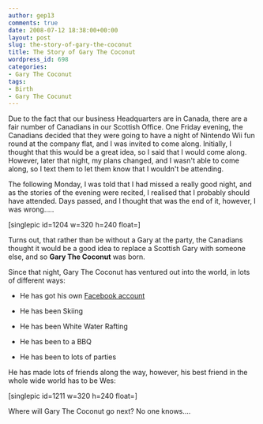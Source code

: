 ```yaml
---
author: gep13
comments: true
date: 2008-07-12 18:38:00+00:00
layout: post
slug: the-story-of-gary-the-coconut
title: The Story of Gary The Coconut
wordpress_id: 698
categories:
- Gary The Coconut
tags:
- Birth
- Gary The Cocunut
---
```


Due to the fact that our business Headquarters are in Canada, there are a fair number of Canadians in our Scottish Office. One Friday evening, the Canadians decided that they were going to have a night of Nintendo Wii fun round at the company flat, and I was invited to come along. Initially, I thought that this would be a great idea, so I said that I would come along. However, later that night, my plans changed, and I wasn't able to come along, so I text them to let them know that I wouldn't be attending.

The following Monday, I was told that I had missed a really good night, and as the stories of the evening were recited, I realised that I probably should have attended. Days passed, and I thought that was the end of it, however, I was wrong.....

[singlepic id=1204 w=320 h=240 float=]

Turns out, that rather than be without a Gary at the party, the Canadians thought it would be a good idea to replace a Scottish Gary with someone else, and so **Gary The Coconut** was born.

Since that night, Gary The Coconut has ventured out into the world, in lots of different ways:



	
  * He has got his own [Facebook account](http://www.facebook.com/people/Gary_Park/1155266863)

	
  * He has been Skiing

	
  * He has been White Water Rafting

	
  * He has been to a BBQ

	
  * He has been to lots of parties


He has made lots of friends along the way, however, his best friend in the whole wide world has to be Wes:

[singlepic id=1211 w=320 h=240 float=]

Where will Gary The Coconut go next? No one knows....
